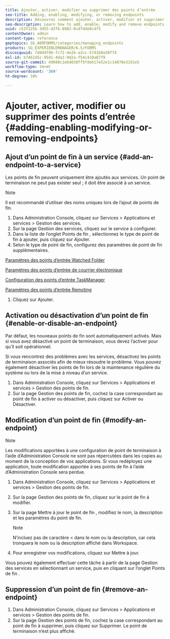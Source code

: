 ```yaml
---
title: Ajouter, activer, modifier ou supprimer des points d’entrée
seo-title: Adding, enabling, modifying, or removing endpoints
description: Découvrez comment ajouter, activer, modifier et supprimer des points de fin.
seo-description: Learn how to add, enable, modify and remove endpoints.
uuid: c53f225b-3d55-42f6-8982-0cd7dde0c4f5
contentOwner: admin
content-type: reference
geptopics: SG_AEMFORMS/categories/managing_endpoints
products: SG_EXPERIENCEMANAGER/6.5/FORMS
discoiquuid: 7d0d4f96-fc72-4e2b-a2cc-5741b0a30f74
exl-id: b7461d5c-95d1-4da2-9d2a-f54c410a87f9
source-git-commit: 49688c1e64038ff5fde617e52e1c14878e3191e5
workflow-type: tm+mt
source-wordcount: '369'
ht-degree: 10%

---
```


# Ajouter, activer, modifier ou supprimer des points d’entrée {#adding-enabling-modifying-or-removing-endpoints}

## Ajout d’un point de fin à un service {#add-an-endpoint-to-a-service}

Les points de fin peuvent uniquement être ajoutés aux services. Un point de terminaison ne peut pas exister seul ; il doit être associé à un service.

>[!NOTE]
>
>Il est recommandé d’utiliser des noms uniques lors de l’ajout de points de fin.

1. Dans Administration Console, cliquez sur Services > Applications et services > Gestion des services.
1. Sur la page Gestion des services, cliquez sur le service à configurer.
1. Dans la liste de l’onglet Points de fin , sélectionnez le type de point de fin à ajouter, puis cliquez sur Ajouter.
1. Selon le type de point de fin, configurez des paramètres de point de fin supplémentaires.

[Paramètres des points d’entrée Watched Folder](/help/forms/using/admin-help/configuring-watched-folder-endpoints.md#watched-folder-endpoint-settings)

[Paramètres des points d’entrée de courrier électronique](/help/forms/using/admin-help/configuring-email-endpoints.md#email-endpoint-settings)

[Configuration des points d’entrée TaskManager](/help/forms/using/admin-help/configuring-task-manager-endpoints.md#configuring-task-manager-endpoints)

[Paramètres des points d’entrée Remoting](/help/forms/using/admin-help/configuring-remoting-endpoints.md#remoting-endpoint-settings)

1. Cliquez sur Ajouter.

## Activation ou désactivation d’un point de fin {#enable-or-disable-an-endpoint}

Par défaut, les nouveaux points de fin sont automatiquement activés. Mais si vous avez désactivé un point de terminaison, vous devez l’activer pour qu’il soit opérationnel.

Si vous rencontrez des problèmes avec les services, désactivez les points de terminaison associés afin de mieux résoudre le problème. Vous pouvez également désactiver les points de fin lors de la maintenance régulière du système ou lors de la mise à niveau d’un service.

1. Dans Administration Console, cliquez sur Services > Applications et services > Gestion des points de fin.
1. Sur la page Gestion des points de fin, cochez la case correspondant au point de fin à activer ou désactiver, puis cliquez sur Activer ou Désactiver.

## Modification d’un point de fin {#modify-an-endpoint}

>[!NOTE]
>
>Les modifications apportées à une configuration de point de terminaison à l’aide d’Administration Console ne sont pas répercutées dans les copies au moment de la conception de vos applications. Si vous redéployez une application, toute modification apportée à ses points de fin à l’aide d’Administration Console sera perdue.

1. Dans Administration Console, cliquez sur Services > Applications et services > Gestion des points de fin.
1. Sur la page Gestion des points de fin, cliquez sur le point de fin à modifier.
1. Sur la page Mettre à jour le point de fin , modifiez le nom, la description et les paramètres du point de fin.

   >[!NOTE]
   >
   >N’incluez pas de caractère &lt; dans le nom ou la description, car cela tronquera le nom ou la description affiché dans Workspace.

1. Pour enregistrer vos modifications, cliquez sur Mettre à jour.

Vous pouvez également effectuer cette tâche à partir de la page Gestion des services en sélectionnant un service, puis en cliquant sur l’onglet Points de fin .

## Suppression d’un point de fin {#remove-an-endpoint}

1. Dans Administration Console, cliquez sur Services > Applications et services > Gestion des points de fin.
1. Sur la page Gestion des points de fin, cochez la case correspondant au point de fin à supprimer, puis cliquez sur Supprimer. Le point de terminaison n’est plus affiché.

